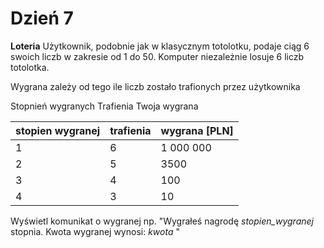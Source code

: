 # Dzień 7

**Loteria**
Użytkownik, podobnie jak w klasycznym totolotku, podaje ciąg 6 swoich liczb w zakresie od 1 do 50. Komputer niezależnie losuje 6 liczb totolotka.

Wygrana zależy od tego ile liczb zostało trafionych przez użytkownika

Stopnień wygranych	Trafienia	Twoja wygrana

| stopien wygranej | trafienia | wygrana [PLN] |
|------------------|-----------|---------------|
| 1                | 6         | 1 000 000     |
| 2                | 5         | 3500          |
| 3                | 4         | 100           |
| 4                | 3         | 10            |

Wyświetl komunikat o wygranej np. "Wygrałeś nagrodę *stopien_wygranej* stopnia. Kwota wygranej wynosi: *kwota* "